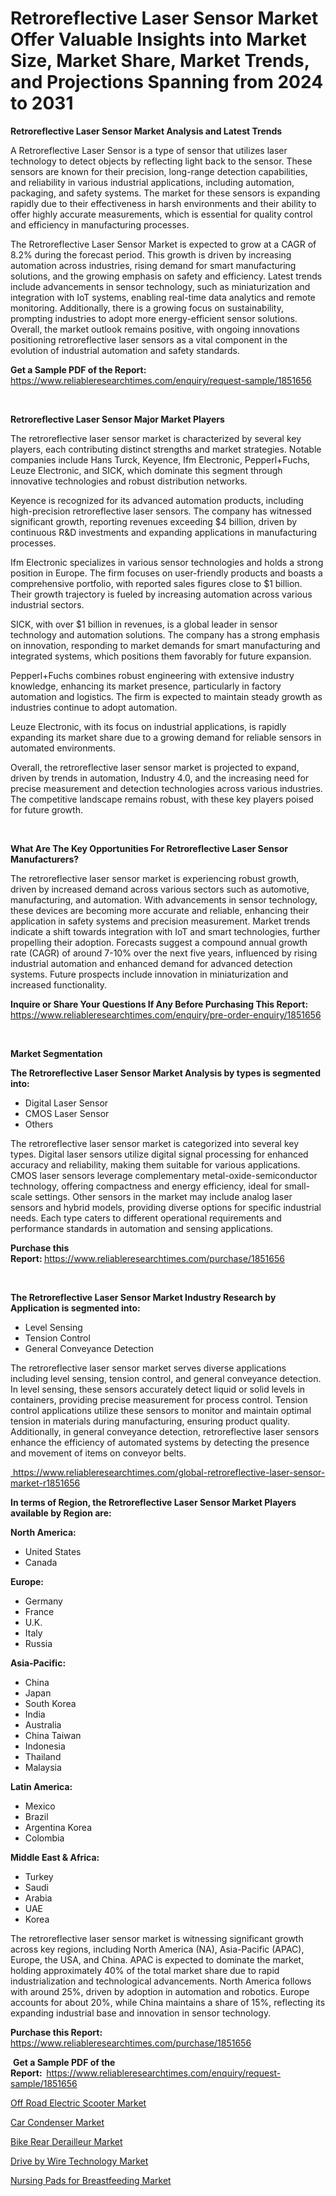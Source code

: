 <p><h1>Retroreflective Laser Sensor Market Offer Valuable Insights into Market Size, Market Share, Market Trends, and Projections Spanning from 2024 to 2031</h1></p><p><strong>Retroreflective Laser Sensor Market Analysis and Latest Trends</strong></p>
<p><p>A Retroreflective Laser Sensor is a type of sensor that utilizes laser technology to detect objects by reflecting light back to the sensor. These sensors are known for their precision, long-range detection capabilities, and reliability in various industrial applications, including automation, packaging, and safety systems. The market for these sensors is expanding rapidly due to their effectiveness in harsh environments and their ability to offer highly accurate measurements, which is essential for quality control and efficiency in manufacturing processes.</p><p>The Retroreflective Laser Sensor Market is expected to grow at a CAGR of 8.2% during the forecast period. This growth is driven by increasing automation across industries, rising demand for smart manufacturing solutions, and the growing emphasis on safety and efficiency. Latest trends include advancements in sensor technology, such as miniaturization and integration with IoT systems, enabling real-time data analytics and remote monitoring. Additionally, there is a growing focus on sustainability, prompting industries to adopt more energy-efficient sensor solutions. Overall, the market outlook remains positive, with ongoing innovations positioning retroreflective laser sensors as a vital component in the evolution of industrial automation and safety standards.</p></p>
<p><strong>Get a Sample PDF of the Report:&nbsp;</strong> <a href="https://www.reliableresearchtimes.com/enquiry/request-sample/1851656?utm_campaign=1773&utm_medium=2&utm_source=Github&utm_content=ia&utm_term=18102024&utm_id=retroreflective-laser-sensor">https://www.reliableresearchtimes.com/enquiry/request-sample/1851656</a></p>
<p>&nbsp;</p>
<p><strong>Retroreflective Laser Sensor Major Market Players</strong></p>
<p><p>The retroreflective laser sensor market is characterized by several key players, each contributing distinct strengths and market strategies. Notable companies include Hans Turck, Keyence, Ifm Electronic, Pepperl+Fuchs, Leuze Electronic, and SICK, which dominate this segment through innovative technologies and robust distribution networks.</p><p>Keyence is recognized for its advanced automation products, including high-precision retroreflective laser sensors. The company has witnessed significant growth, reporting revenues exceeding $4 billion, driven by continuous R&D investments and expanding applications in manufacturing processes.</p><p>Ifm Electronic specializes in various sensor technologies and holds a strong position in Europe. The firm focuses on user-friendly products and boasts a comprehensive portfolio, with reported sales figures close to $1 billion. Their growth trajectory is fueled by increasing automation across various industrial sectors.</p><p>SICK, with over $1 billion in revenues, is a global leader in sensor technology and automation solutions. The company has a strong emphasis on innovation, responding to market demands for smart manufacturing and integrated systems, which positions them favorably for future expansion.</p><p>Pepperl+Fuchs combines robust engineering with extensive industry knowledge, enhancing its market presence, particularly in factory automation and logistics. The firm is expected to maintain steady growth as industries continue to adopt automation.</p><p>Leuze Electronic, with its focus on industrial applications, is rapidly expanding its market share due to a growing demand for reliable sensors in automated environments. </p><p>Overall, the retroreflective laser sensor market is projected to expand, driven by trends in automation, Industry 4.0, and the increasing need for precise measurement and detection technologies across various industries. The competitive landscape remains robust, with these key players poised for future growth.</p></p>
<p>&nbsp;</p>
<p><strong>What Are The Key Opportunities For Retroreflective Laser Sensor Manufacturers?</strong></p>
<p><p>The retroreflective laser sensor market is experiencing robust growth, driven by increased demand across various sectors such as automotive, manufacturing, and automation. With advancements in sensor technology, these devices are becoming more accurate and reliable, enhancing their application in safety systems and precision measurement. Market trends indicate a shift towards integration with IoT and smart technologies, further propelling their adoption. Forecasts suggest a compound annual growth rate (CAGR) of around 7-10% over the next five years, influenced by rising industrial automation and enhanced demand for advanced detection systems. Future prospects include innovation in miniaturization and increased functionality.</p></p>
<p><strong>Inquire or Share Your Questions If Any Before Purchasing This Report:</strong> <a href="https://www.reliableresearchtimes.com/enquiry/pre-order-enquiry/1851656?utm_campaign=1773&utm_medium=2&utm_source=Github&utm_content=ia&utm_term=18102024&utm_id=retroreflective-laser-sensor">https://www.reliableresearchtimes.com/enquiry/pre-order-enquiry/1851656</a></p>
<p>&nbsp;</p>
<p><strong>Market Segmentation</strong></p>
<p><strong>The Retroreflective Laser Sensor Market Analysis by types is segmented into:</strong></p>
<p><ul><li>Digital Laser Sensor</li><li>CMOS Laser Sensor</li><li>Others</li></ul></p>
<p><p>The retroreflective laser sensor market is categorized into several key types. Digital laser sensors utilize digital signal processing for enhanced accuracy and reliability, making them suitable for various applications. CMOS laser sensors leverage complementary metal-oxide-semiconductor technology, offering compactness and energy efficiency, ideal for small-scale settings. Other sensors in the market may include analog laser sensors and hybrid models, providing diverse options for specific industrial needs. Each type caters to different operational requirements and performance standards in automation and sensing applications.</p></p>
<p><strong>Purchase this Report:&nbsp;</strong><a href="https://www.reliableresearchtimes.com/purchase/1851656?utm_campaign=1773&utm_medium=2&utm_source=Github&utm_content=ia&utm_term=18102024&utm_id=retroreflective-laser-sensor">https://www.reliableresearchtimes.com/purchase/1851656</a></p>
<p>&nbsp;</p>
<p><strong>The Retroreflective Laser Sensor Market Industry Research by Application is segmented into:</strong></p>
<p><ul><li>Level Sensing</li><li>Tension Control</li><li>General Conveyance Detection</li></ul></p>
<p><p>The retroreflective laser sensor market serves diverse applications including level sensing, tension control, and general conveyance detection. In level sensing, these sensors accurately detect liquid or solid levels in containers, providing precise measurement for process control. Tension control applications utilize these sensors to monitor and maintain optimal tension in materials during manufacturing, ensuring product quality. Additionally, in general conveyance detection, retroreflective laser sensors enhance the efficiency of automated systems by detecting the presence and movement of items on conveyor belts.</p></p>
<p><a href="https://www.reliableresearchtimes.com/global-retroreflective-laser-sensor-market-r1851656?utm_campaign=1773&utm_medium=2&utm_source=Github&utm_content=ia&utm_term=18102024&utm_id=retroreflective-laser-sensor">&nbsp;https://www.reliableresearchtimes.com/global-retroreflective-laser-sensor-market-r1851656</a></p>
<p><strong>In terms of Region, the Retroreflective Laser Sensor Market Players available by Region are:</strong></p>
<p>
    <p> <strong> North America: </strong>
        <ul>
            <li>United States</li>
            <li>Canada</li>
        </ul>
        </p> 
    <p> <strong> Europe: </strong>
        <ul>
            <li>Germany</li>
            <li>France</li>
            <li>U.K.</li>
            <li>Italy</li>
            <li>Russia</li>
        </ul>
        </p> 
    <p> <strong> Asia-Pacific: </strong>
        <ul>
            <li>China</li>
            <li>Japan</li>
            <li>South Korea</li>
            <li>India</li>
            <li>Australia</li>
            <li>China Taiwan</li>
            <li>Indonesia</li>
            <li>Thailand</li>
            <li>Malaysia</li>
        </ul>
        </p> 
    <p> <strong> Latin America: </strong>
        <ul>
            <li>Mexico</li>
            <li>Brazil</li>
            <li>Argentina Korea</li>
            <li>Colombia</li>
        </ul>
        </p> 
    <p> <strong> Middle East & Africa: </strong>
        <ul>
            <li>Turkey</li>
            <li>Saudi</li>
            <li>Arabia</li>
            <li>UAE</li>
            <li>Korea</li>
        </ul>
    </p>
    </p>
<p><p>The retroreflective laser sensor market is witnessing significant growth across key regions, including North America (NA), Asia-Pacific (APAC), Europe, the USA, and China. APAC is expected to dominate the market, holding approximately 40% of the total market share due to rapid industrialization and technological advancements. North America follows with around 25%, driven by adoption in automation and robotics. Europe accounts for about 20%, while China maintains a share of 15%, reflecting its expanding industrial base and innovation in sensor technology.</p></p>
<p><strong>Purchase this Report: </strong><a href="https://www.reliableresearchtimes.com/purchase/1851656?utm_campaign=1773&utm_medium=2&utm_source=Github&utm_content=ia&utm_term=18102024&utm_id=retroreflective-laser-sensor">https://www.reliableresearchtimes.com/purchase/1851656</a></p>
<p>&nbsp;<strong>Get a Sample PDF of the Report:&nbsp;&nbsp;</strong><a href="https://www.reliableresearchtimes.com/enquiry/request-sample/1851656?utm_campaign=1773&utm_medium=2&utm_source=Github&utm_content=ia&utm_term=18102024&utm_id=retroreflective-laser-sensor">https://www.reliableresearchtimes.com/enquiry/request-sample/1851656</a></p>
<p><strong></strong></p>
<p><p><a href="https://www.linkedin.com/pulse/global-off-road-electric-scooter-market-trends-insights-growth-ss0df?utm_campaign=1773&utm_medium=2&utm_source=Github&utm_content=ia&utm_term=18102024&utm_id=retroreflective-laser-sensor">Off Road Electric Scooter Market</a></p><p><a href="https://www.linkedin.com/pulse/car-condenser-market-outlook-share-analysis-growth-trends-onvff?utm_campaign=1773&utm_medium=2&utm_source=Github&utm_content=ia&utm_term=18102024&utm_id=retroreflective-laser-sensor">Car Condenser Market</a></p><p><a href="https://www.linkedin.com/pulse/future-bike-rear-derailleur-market-global-forecast-trends-y24ue?utm_campaign=1773&utm_medium=2&utm_source=Github&utm_content=ia&utm_term=18102024&utm_id=retroreflective-laser-sensor">Bike Rear Derailleur Market</a></p><p><a href="https://www.linkedin.com/pulse/drive-wire-technology-market-analysis-report-global-insights-yy13f?utm_campaign=1773&utm_medium=2&utm_source=Github&utm_content=ia&utm_term=18102024&utm_id=retroreflective-laser-sensor">Drive by Wire Technology Market</a></p><p><a href="https://www.linkedin.com/pulse/nursing-pads-breastfeeding-market-growth-outlook-from-2024-vzl4e?utm_campaign=1773&utm_medium=2&utm_source=Github&utm_content=ia&utm_term=18102024&utm_id=retroreflective-laser-sensor">Nursing Pads for Breastfeeding Market</a></p></p>
